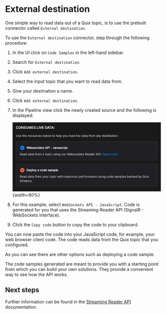 # External destination

One simple way to read data out of a Quix topic, is to use the prebuilt connector called `External destination`.

To use the `External destination` connector, step through the following procedure:

1. In the UI click on `Code Samples` in the left-hand sidebar. 

2. Search for `External destination`. 

3. Click `Add external destination`.

4. Select the input topic that you want to read data from.

5. Give your destination a name.

6. Click `Add external destination`.

7. In the Pipeline view click the newly created source and the following is displayed:

    ![External destination options](../../images/external-destination-options.png){width=80%}

8. For this example, select `WebSockets API - JavaScript`. Code is generated for you that uses the Streaming Reader API (SignalR - WebSockets interface).

9. Click the `Copy code` button to copy the code to your clipboard. 

You can now paste the code into your JavaScript code, for example, your web browser client code. The code reads data from the Quix topic that you configured.

As you can see there are other options such as deploying a code sample. 

The code samples generated are meant to provide you with a starting point from which you can build your own solutions. They provide a convenient way to see how the API works.

## Next steps

Further information can be found in the [Streaming Reader API](../../apis/streaming-reader-api/overview.md) documentation.
